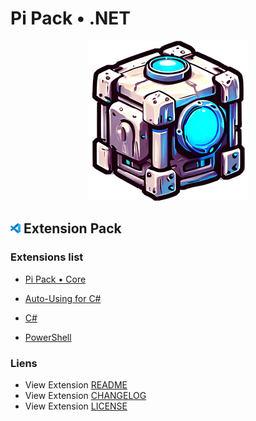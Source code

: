 # Pi Pack • .NET

<div align="center"><picture><img src="/extension/icon.png" title="Pi Pack • .NET" alt="Pi Pack • .NET"></picture></div>

## <picture><img alt="VS Code icon" src="assets/vscode.png"></picture> Extension Pack

### Extensions list

- [Pi Pack • Core](https://marketplace.visualstudio.com/items?itemName=pibcht.pack-core)

- [Auto-Using for C#](https://marketplace.visualstudio.com/items?itemName=fudge.auto-using)
- [C#](https://marketplace.visualstudio.com/items?itemName=ms-dotnettools.csharp)
- [PowerShell](https://marketplace.visualstudio.com/items?itemName=ms-vscode.powershell)

### Liens

- View Extension [README](/extension/README.md)
- View Extension [CHANGELOG](/extension/CHANGELOG.md)
- View Extension [LICENSE](/extension/LICENSE.md)
